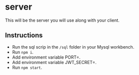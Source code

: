 # server

This will be the server you will use along with your client.

## Instructions
* Run the sql scrip in the `/sql` folder in your Mysql workbench.
* Run `npm i`.
* Add environment variable PORT=<port>.
* Add environment variable JWT_SECRET=<secret>.
* Run `npm start`.
